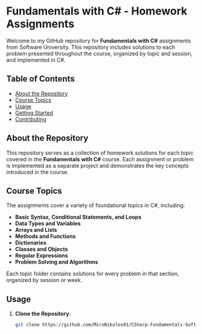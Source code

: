 # Fundamentals with C# - Homework Assignments

Welcome to my GitHub repository for **Fundamentals with C#** assignments from Software University. This repository includes solutions to each problem presented throughout the course, organized by topic and session, and implemented in C#.

## Table of Contents

- [About the Repository](#about-the-repository)
- [Course Topics](#course-topics)
- [Usage](#usage)
- [Getting Started](#getting-started)
- [Contributing](#contributing)

## About the Repository

This repository serves as a collection of homework solutions for each topic covered in the **Fundamentals with C#** course. Each assignment or problem is implemented as a separate project and demonstrates the key concepts introduced in the course.

## Course Topics

The assignments cover a variety of foundational topics in C#, including:

- **Basic Syntax, Conditional Statements, and Loops**
- **Data Types and Variables**
- **Arrays and Lists**
- **Methods and Functions**
- **Dictionaries**
- **Classes and Objects**
- **Regular Expressions**
- **Problem Solving and Algorithms**

Each topic folder contains solutions for every problem in that section, organized by session or week.

## Usage

1. **Clone the Repository**:
   ```bash
   git clone https://github.com/MiroNikolov01/CSharp-Fundamentals-SoftUni.git
